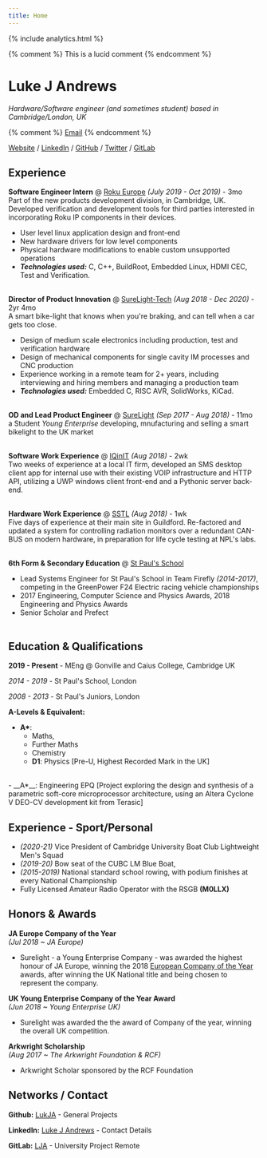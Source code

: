 ```yaml
---
title: Home 
---
```


{% include analytics.html %}

<link rel="shortcut icon" type="image/x-icon" href="favicon.ico">
<link rel="icon" type="image/x-icon" href="favicon.ico">


{% comment %} 
    This is a lucid comment
{% endcomment %}

# Luke J Andrews

_Hardware/Software engineer (and sometimes student) based in Cambridge/London, UK_ <br>

{% comment %} 
    [Email](mailto:email@email.com)
{% endcomment %}

[Website](https://lukejandrews.com/) / [LinkedIn](https://www.linkedin.com/in/lukejandrews/) / [GitHub](https://github.com/LukJA/) / [Twitter](https://twitter.com//) / [GitLab](https://gitlab.com/lja45)


## Experience

**Software Engineer Intern** @ [Roku Europe](https://www.roku.com/en-gb/) _(July 2019 - Oct 2019)_ - 3mo <br>
Part of the new products development division, in Cambridge, UK.
Developed verification and development tools for third parties interested in incorporating Roku IP components in their devices.

- User level linux application design and front-end
- New hardware drivers for low level components
- Physical hardware modifications to enable custom unsupported operations
- **_Technologies used:_** C, C++, BuildRoot, Embedded Linux, HDMI CEC, Test and Verification.
<br><br>

**Director of Product Innovation** @ [SureLight-Tech](https://surelighttech.com/) _(Aug 2018 - Dec 2020)_ - 2yr 4mo <br>
A smart bike-light that knows when you're braking, and can tell when a car gets too close.

- Design of medium scale electronics including production, test and verification hardware
- Design of mechanical components for single cavity IM processes and CNC production
- Experience working in a remote team for 2+ years, including interviewing and hiring members and managing a production team
- **_Technologies used:_** Embedded C, RISC AVR, SolidWorks, KiCad.
<br><br>

**OD and Lead Product Engineer** @ [SureLight](https://www.young-enterprise.org.uk/london-students-win-european-enterprise-competition/) _(Sep 2017 - Aug 2018)_ - 11mo <br>
a Student _Young Enterprise_ developing, mnufacturing and selling a smart bikelight to the UK market
<br><br>

**Software Work Experience** @ [IQinIT](https://iqinit.uk/) _(Aug 2018)_ - 2wk <br>
Two weeks of experience at a local IT firm, developed an SMS desktop client app for internal use with their existing VOIP infrastructure and HTTP API, utilizing a UWP windows client front-end and a Pythonic server back-end.
<br><br>

**Hardware Work Experience** @ [SSTL](https://www.sstl.co.uk/) _(Aug 2018)_ - 1wk <br>
Five days of experience at their main site in Guildford. Re-factored and updated a system for controlling radiation monitors over a redundant CAN-BUS on modern hardware, in preparation for life cycle testing at NPL's labs.
<br><br>


**6th Form & Secondary Education** @ [St Paul's School]()

- Lead Systems Engineer for St Paul's School in Team Firefly _(2014-2017)_, competing in the GreenPower F24 Electric racing vehicle championships
- 2017 Engineering, Computer Science and Physics Awards, 2018 Engineering and Physics Awards
- Senior Scholar and Prefect
<br><br>
## Education & Qualifications

**2019 - Present** - MEng @ Gonville and Caius College, Cambridge UK

_2014 - 2019_ - St Paul's School, London

_2008 - 2013_ -  St Paul's Juniors, London


**A-Levels & Equivalent:**
- __A*__: 
  - Maths,
  - Further Maths
  - Chemistry
  - __D1__: Physics [Pre-U,  Highest Recorded Mark in the UK]
<br>
- __A*__: Engineering EPQ [Project exploring the design and synthesis of a parametric soft-core microprocessor architecture, using an Altera Cyclone V DEO-CV development kit from Terasic]  

## Experience - Sport/Personal

- _(2020-21)_ Vice President of Cambridge University Boat Club Lightweight Men's Squad
- _(2019-20)_ Bow seat of the CUBC LM Blue Boat,  
- _(2015-2019)_ National standard school rowing, with podium finishes at every National Championship
- Fully Licensed Amateur Radio Operator with the RSGB **(M0LLX)**


## Honors & Awards

**JA Europe Company of the Year**<br>
_(Jul 2018 ~ JA Europe)_

- Surelight - a Young Enterprise Company - was awarded the highest honour of JA Europe, winning the 2018 [European Company of the Year](http://coyc.jaeurope.org/medias/press-releases/610-surelight-from-uk-best-ja-europe-company-of-the-year-2018.html) awards, after winning the UK National title and being chosen to represent the company.

**UK Young Enterprise Company of the Year Award**<br>
_(Jun 2018 ~ Young Enterprise UK)_

- Surelight was awarded the the award of Company of the year, winning the overall UK competition.
  
**Arkwright Scholarship**<br>
_(Aug 2017 ~ The Arkwright Foundation & RCF)_

- Arkwright Scholar sponsored by the RCF Foundation

## Networks / Contact

**Github:** [LukJA](https://www.github.com/LukJA?tab=repositories) - General Projects

**LinkedIn:** [Luke J Andrews](https://www.linkedin.com/in/lukejandrews/) - Contact Details

**GitLab:** [LJA](https://gitlab.com/lja45) - University Project Remote
